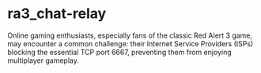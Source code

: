 # ra3_chat-relay
Online gaming enthusiasts, especially fans of the classic Red Alert 3 game, may encounter a common challenge: their Internet Service Providers (ISPs) blocking the essential TCP port 6667, preventing them from enjoying multiplayer gameplay.
